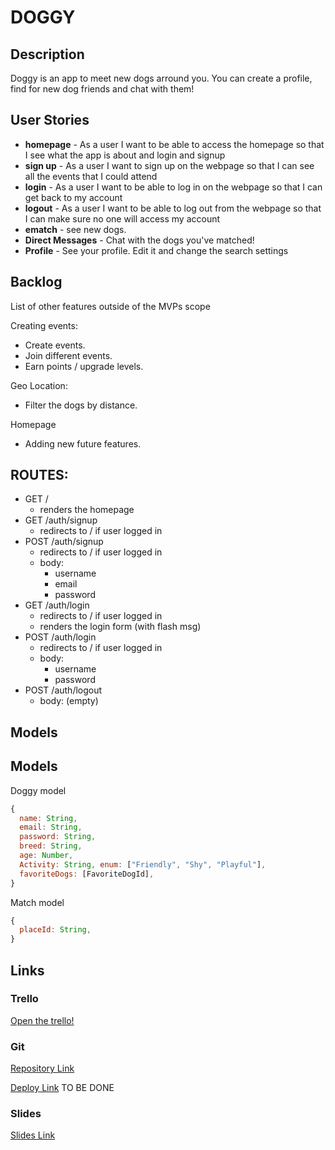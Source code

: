 # DOGGY

## Description

Doggy is an app to meet new dogs arround you. You can create a profile, find for new dog friends and chat with them!
 
## User Stories

- **homepage** - As a user I want to be able to access the homepage so that I see what the app is about and login and signup
- **sign up** - As a user I want to sign up on the webpage so that I can see all the events that I could attend
- **login** - As a user I want to be able to log in on the webpage so that I can get back to my account
- **logout** - As a user I want to be able to log out from the webpage so that I can make sure no one will access my account
- **ematch** - see new dogs.
- **Direct Messages** - Chat with the dogs you've matched!
- **Profile** - See your profile. Edit it and change the search settings



## Backlog

List of other features outside of the MVPs scope

Creating events:
- Create events.
- Join different events.
- Earn points / upgrade levels.

Geo Location:
- Filter the dogs by distance.

Homepage
- Adding new future features.


## ROUTES:

- GET / 
  - renders the homepage
- GET /auth/signup
  - redirects to / if user logged in
- POST /auth/signup
  - redirects to / if user logged in
  - body:
    - username
    - email
    - password
- GET /auth/login
  - redirects to / if user logged in
  - renders the login form (with flash msg)
- POST /auth/login
  - redirects to / if user logged in
  - body:
    - username
    - password
- POST /auth/logout
  - body: (empty)


## Models

## Models

Doggy model

```javascript
{
  name: String,
  email: String,
  password: String,
  breed: String,
  age: Number,
  Activity: String, enum: ["Friendly", "Shy", "Playful"],
  favoriteDogs: [FavoriteDogId],
}

```



Match model

```javascript
{
  placeId: String,
}

```

## Links

### Trello

[Open the trello!](https://trello.com/b/WuUgMfQq/project-2-doggy)

### Git

[Repository Link](https://github.com/guillemtubert/Doggy)

[Deploy Link](http://heroku.com) TO BE DONE

### Slides

[Slides Link](https://docs.google.com/presentation/d/1maTh19snJx0KqOmr5Z6mSbECEX2EyE4BDtyz2u09eM8/edit?usp=sharing)
